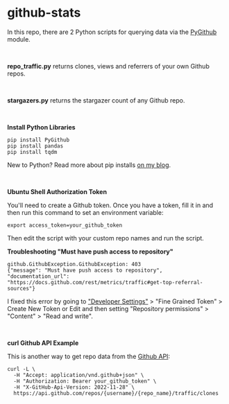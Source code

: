 # github-stats

In this repo, there are 2 Python scripts for querying data via the [PyGithub](https://pygithub.readthedocs.io/en/latest/index.html) module.

<br />

**repo_traffic.py** returns clones, views and referrers of your own Github repos.

<br />

**stargazers.py** returns the stargazer count of any Github repo.

<br />

**Install Python Libraries**

```
pip install PyGithub
pip install pandas
pip install tqdm
```
New to Python? Read more about pip installs [on my blog](https://lofipython.com/how-to-python-pip-install-new-libraries).

<br />

**Ubuntu Shell Authorization Token**

You'll need to create a Github token. Once you have a token, fill it in and then
run this command to set an environment variable:
```
export access_token=your_github_token
```
Then edit the script with your custom repo names and run the script.

**Troubleshooting "Must have push access to repository"**
```
github.GithubException.GithubException: 403
{"message": "Must have push access to repository",
"documentation_url": "https://docs.github.com/rest/metrics/traffic#get-top-referral-sources"}
```
I fixed this error by going to ["Developer Settings"](https://github.com/settings/tokens) > "Fine Grained Token" > Create New Token or Edit and then setting "Repository permissions" > "Content" > "Read and write".

<br />

**curl Github API Example**

This is another way to get repo data from the [Github API](https://docs.github.com/en/rest/metrics/traffic#get-repository-clones):
```
curl -L \
  -H "Accept: application/vnd.github+json" \
  -H "Authorization: Bearer your_github_token" \
  -H "X-GitHub-Api-Version: 2022-11-28" \
  https://api.github.com/repos/{username}/{repo_name}/traffic/clones
```
